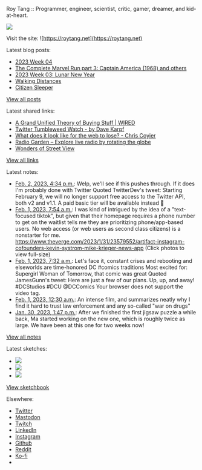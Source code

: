 Roy Tang :: Programmer, engineer, scientist, critic, gamer, dreamer, and kid-at-heart.

![](https://roytang.net/static/img/profile.jpg)

Visit the site: ![https://roytang.net](https://roytang.net)

Latest blog posts:

- [2023 Week 04](https://roytang.net/2023/01/2023-week-04/)
- [The Complete Marvel Run part 3: Captain America (1968) and others](https://roytang.net/2023/01/marvel-run-3-captain-america-etc/)
- [2023 Week 03: Lunar New Year](https://roytang.net/2023/01/2023-week-03/)
- [Walking Distances](https://roytang.net/2023/01/walking-distances/)
- [Citizen Sleeper](https://roytang.net/2023/01/citizen-sleeper/)

[View all posts](https://roytang.net/blog)

Latest shared links:

- [A Grand Unified Theory of Buying Stuff | WIRED](https://roytang.net/2023/01/dc034387f54d5b3052fb6280a3636db1/)
- [Twitter Tumbleweed Watch - by Dave Karpf](https://roytang.net/2023/01/dc1e995cf254d6ee689e8c3a656f76ee/)
- [What does it look like for the web to lose? - Chris Coyier](https://roytang.net/2023/01/14c05c4cd7035127449a6bf265775d3a/)
- [Radio Garden – Explore live radio by rotating the globe](https://roytang.net/2023/01/dc14070c1d8432d6622ce6349a1a6d25/)
- [Wonders of Street View](https://roytang.net/2023/01/94892a066cbc7cf4d2ccf90956e8da32/)

[View all links](https://roytang.net/links)

Latest notes:

- [Feb. 2, 2023, 4:34 p.m.](https://roytang.net/2023/02/1621064609083056130/): Welp, we&#x27;ll see if this pushes through. If it does I&#x27;m probably done with Twitter Quoted TwitterDev&#x27;s tweet: Starting February 9, we will no longer support free access to the Twitter API, both v2 and v1.1. A paid basic tier will be available instead 🧵
- [Feb. 1, 2023, 7:54 a.m.](https://roytang.net/2023/02/109786515161975163/): I was kind of intrigued by the idea of a &quot;text-focused tiktok&quot;, but given that their homepage requires a phone number to get on the waitlist tells me they are prioritizing phone/app-based users. No web access (or web users as second class citizens) is a nonstarter for me. https://www.theverge.com/2023/1/31/23579552/artifact-instagram-cofounders-kevin-systrom-mike-krieger-news-app (Click photos to view full-size)
- [Feb. 1, 2023, 7:32 a.m.](https://roytang.net/2023/02/1620565752683319297/): Let&#x27;s face it, constant crises and rebooting and elseworlds are time-honored DC #comics traditions Most excited for: Supergirl Woman of Tomorrow, that comic was great Quoted JamesGunn&#x27;s tweet: Here are just a few of our plans. Up, up, and away! #DCStudios #DCU @DCComics Your browser does not support the video tag.
- [Feb. 1, 2023, 12:30 a.m.](https://roytang.net/2023/02/training-day-2001/): An intense film, and summarizes neatly why I find it hard to trust law enforcement and any so-called &quot;war on drugs&quot;
- [Jan. 30, 2023, 1:47 p.m.](https://roytang.net/2023/01/3414422438460bb615ddfdd102e37807/): After we finished the first jigsaw puzzle a while back, Ma started working on the new one, which is roughly twice as large. We have been at this one for two weeks now!

[View all notes](https://roytang.net/notes)

Latest sketches:


- ![](https://roytang.net/media/cache/3c/da/3cda657c471879c3cfa81b898b810cd6.jpg)
- ![](https://roytang.net/media/cache/a2/60/a260eacc913ee7c542024b154923702f.jpg)
- ![](https://roytang.net/media/cache/e0/88/e0888b7f7a1e342aba8cced2a0784cc4.jpg)

[View sketchbook](https://roytang.net/albums/sketchbook)


Elsewhere:

- [Twitter](https://twitter.com/roytang)
- [Mastodon](https://indieweb.social/@roytang)
- [Twitch](https://twitch.tv/twitchyroy)
- [LinkedIn](https://www.linkedin.com/in/roytang)
- [Instagram](https://instagram.com/roytang0400)
- [Github](https://github.com/roytang)
- [Reddit](https://reddit.com/u/hungryroy)
- [Ko-fi](https://ko-fi.com/roytang)
- [](mailto:hello@roytang.net)
